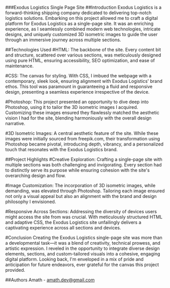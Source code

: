 ###Exodus Logistics Single Page Site
##Introduction
Exodus Logistics is a forward-thinking shipping company dedicated to delivering top-notch logistics solutions. Embarking on this project allowed me to craft a digital platform for Exodus Logistics as a single-page site. It was an enriching experience, as I seamlessly combined modern web technologies, intricate designs, and uniquely customized 3D isometric images to guide the user through an immersive journey across multiple sections.

##Technologies Used
#HTML: The backbone of the site. Every content bit and structure, scattered over various sections, was meticulously designed using pure HTML, ensuring accessibility, SEO optimization, and ease of maintenance.

#CSS: The canvas for styling. With CSS, I imbued the webpage with a contemporary, sleek look, ensuring alignment with Exodus Logistics' brand ethos. This tool was paramount in guaranteeing a fluid and responsive design, presenting a seamless experience irrespective of the device.

#Photoshop: This project presented an opportunity to dive deep into Photoshop, using it to tailor the 3D isometric images I acquired. Customizing these images ensured they flawlessly matched the aesthetic vision I had for the site, blending harmoniously with the overall design narrative.

#3D Isometric Images: A central aesthetic feature of the site. While these images were initially sourced from freepik.com, their transformation using Photoshop became pivotal, introducing depth, vibrancy, and a personalized touch that resonates with the Exodus Logistics brand.

##Project Highlights
#Creative Exploration: Crafting a single-page site with multiple sections was both challenging and invigorating. Every section had to distinctly serve its purpose while ensuring cohesion with the site's overarching design and flow.

#Image Customization: The incorporation of 3D isometric images, while demanding, was elevated through Photoshop. Tailoring each image ensured not only a visual appeal but also an alignment with the brand and design philosophy I envisioned.

#Responsive Across Sections: Addressing the diversity of devices users might access the site from was crucial. With meticulously structured HTML and adaptive CSS, the Exodus Logistics site unfailingly delivers a captivating experience across all sections and devices.

#Conclusion
Creating the Exodus Logistics single-page site was more than a developmental task—it was a blend of creativity, technical prowess, and artistic expression. I reveled in the opportunity to integrate diverse design elements, sections, and custom-tailored visuals into a cohesive, engaging digital platform. Looking back, I'm enveloped in a mix of pride and anticipation for future endeavors, ever grateful for the canvas this project provided.

##Authors
Amath - amath.dev@gmail.com
